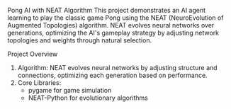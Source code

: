 Pong AI with NEAT Algorithm
This project demonstrates an AI agent learning to play the classic game Pong using the NEAT (NeuroEvolution of Augmented Topologies) algorithm. NEAT evolves neural networks over generations, optimizing the AI's gameplay strategy by adjusting network topologies and weights through natural selection.

Project Overview
1. Algorithm: NEAT evolves neural networks by adjusting structure and connections, optimizing each generation based on performance.
2. Core Libraries:
   - pygame for game simulation
   - NEAT-Python for evolutionary algorithms

